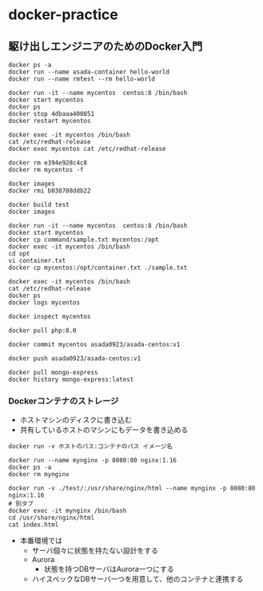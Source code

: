 # docker-practice
## 駆け出しエンジニアのためのDocker入門

```
docker ps -a
docker run --name asada-container hello-world
docker run --name rmtest --rm hello-world

docker run -it --name mycentos  centos:8 /bin/bash
docker start mycentos
docker ps
docker stop 4dbaaa400851
docker restart mycentos

docker exec -it mycentos /bin/bash
cat /etc/redhat-release
docker exec mycentos cat /etc/redhat-release

docker rm e394e928c4c8
docker rm mycentos -f

docker images
docker rmi b038788ddb22

docker build test
docker images

docker run -it --name mycentos  centos:8 /bin/bash
docker start mycentos
docker cp command/sample.txt mycentos:/opt
docker exec -it mycentos /bin/bash
cd opt
vi container.txt
docker cp mycentos:/opt/container.txt ./sample.txt

docker exec -it mycentos /bin/bash
cat /etc/redhat-release
docker ps
docker logs mycentos

docker inspect mycentos

docker pull php:8.0

docker commit mycentos asada0923/asada-centos:v1

docker push asada0923/asada-centos:v1

docker pull mongo-express
docker history mongo-express:latest
```

### Dockerコンテナのストレージ
- ホストマシンのディスクに書き込む
- 共有しているホストのマシンにもデータを書き込める
```
docker run -v ホストのパス:コンテナのパス イメージ名

docker run --name mynginx -p 8080:80 nginx:1.16
docker ps -a
docker rm mynginx

docker run -v ./test/:/usr/share/nginx/html --name mynginx -p 8080:80 nginx:1.16
# 別タブ 
docker exec -it mynginx /bin/bash
cd /usr/share/nginx/html
cat index.html
```
- 本番環境では
  - サーバ個々に状態を持たない設計をする
  - Aurora
    - 状態を持つDBサーバはAurora一つにする
  - ハイスペックなDBサーバ一つを用意して、他のコンテナと連携する
